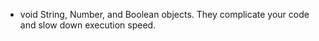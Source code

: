 - void String, Number, and Boolean objects. They complicate your code and slow down execution speed.
